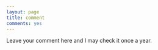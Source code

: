 ```yaml
---
layout: page
title: comment
comments: yes
---
```


Leave your comment here and I may check it once a year.

